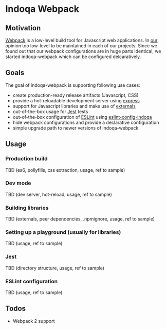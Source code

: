 # Indoqa Webpack

## Motivation

[Webpack](https://webpack.github.io/) is a low-level build tool for Javascript web applications. In [our](https://indoqa.com) opinion too low-level to be maintained in each of our projects. Since we found out that our webpack configurations are in huge parts identical, we started indoqa-webpack which can be configured delcaratively.

## Goals

The goal of indoqa-webpack is supporting following use cases:

 * create production-ready release artifacts (Javascript, CSS)
 * provide a hot-reloadable development server using [express](http://expressjs.com)
 * support for Javascript libraries and make use of [externals](https://webpack.github.io/docs/library-and-externals.html)
 * out-of-the-box usage for [Jest](https://facebook.github.io/jest/) tests
 * out-of-the-box configuration of [ESLint](http://eslint.org/) using [eslint-config-indoqa](https://github.com/Indoqa/eslint-config-indoqa)
 * hide webpack configurations and provide a declarative configuration
 * simple upgrade path to newer versions of indoqa-webpack

## Usage

### Production build

TBD (es6, pollyfills, css extraction, usage, ref to sample)

### Dev mode

TBD (dev server, hot-reload, usage, ref to sample)

### Building libraries

TBD (externals, peer dependencies, .npmignore, usage, ref to sample)

### Setting up a playground (usually for libraries)

TBD (usage, ref to sample)

### Jest

TBD (directory structure, usage, ref to sample)

### ESLint configuration

TBD (usage, ref to sample)

## Todos

 * Webpack 2 support
